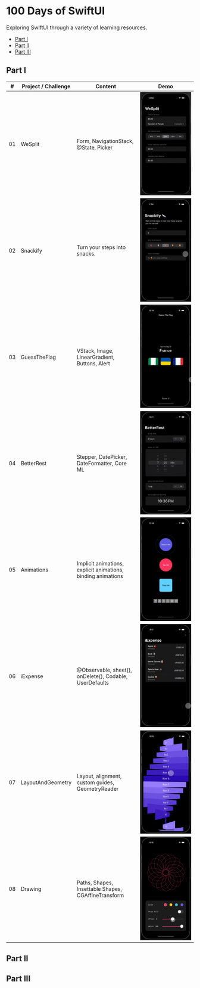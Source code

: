 # 100 Days of SwiftUI

Exploring SwiftUI through a variety of learning resources.
- [Part I](#part-i)
- [Part II](#part-ii)
- [Part III](#part-iii)

## Part I
<table>

  <thead>
    <tr>
      <th>#</th>
      <th>Project / Challenge</th>
      <th>Content</th>
      <th width="30%">Demo</th>
    </tr>
  </thead>

  <tbody>
    <tr>
      <td>01</td>
      <td>WeSplit</td>
      <td>
        Form, NavigationStack, @State, Picker
      </td>
      <td>
        <img src="./Demo/01-WeSplit.gif" alt="WeSplit Demo" width="100%" />
      </td>
    </tr>
    <tr>
      <td>02</td>
      <td>Snackify</td>
      <td>
        Turn your steps into snacks.
      </td>
      <td>
        <img src="./Demo/02-Snackify.gif" alt="Snackify Demo" width="100%" />
      </td>
    </tr>
    <tr>
      <td>03</td>
      <td>GuessTheFlag</td>
      <td>
        VStack, Image, LinearGradient, Buttons, Alert
      </td>
      <td>
        <img src="./Demo/03-GuessTheFlag.gif" alt="GuessTheFlag Demo" width="100%" />
      </td>
    </tr>
    <tr>
      <td>04</td>
      <td>BetterRest</td>
      <td>
        Stepper, DatePicker, DateFormatter, Core ML
      </td>
      <td>
        <img src="./Demo/04-BetterRest.gif" alt="BetterRest Demo" width="100%" />
      </td>
    </tr>
    <tr>
      <td>05</td>
      <td>Animations</td>
      <td>
        Implicit animations, explicit animations, binding animations
      </td>
      <td>
        <img src="./Demo/05-Animations.gif" alt="Animations Demo" width="100%" />
      </td>
    </tr>
    <tr>
      <td>06</td>
      <td>iExpense</td>
      <td>
        @Observable, sheet(), onDelete(), Codable, UserDefaults
      </td>
      <td>
        <img src="./Demo/06-iExpense.gif" alt="iExpense Demo" width="100%" />
      </td>
    </tr>
    <tr>
      <td>07</td>
      <td>LayoutAndGeometry</td>
      <td>
        Layout, alignment, custom guides, GeometryReader
      </td>
      <td>
        <img src="./Demo/07-LayoutAndGeometry.gif" alt="LayoutAndGeometry Demo" width="100%" />
      </td>
    </tr>
    <tr>
      <td>08</td>
      <td>Drawing</td>
      <td>
        Paths, Shapes, Insettable Shapes, CGAffineTransform
      </td>
      <td>
        <img src="./Demo/08-Drawing.gif" alt="Drawing Demo" width="100%" />
      </td>
    </tr>
  </tbody>
</table>


## Part II

## Part III